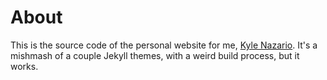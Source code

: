 # About

This is the source code of the personal website for me, [Kyle Nazario](https://www.kylenazario.com). It's a mishmash of a couple Jekyll themes, with a weird build process, but it works.

